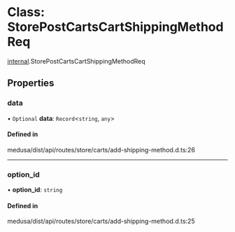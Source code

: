 # Class: StorePostCartsCartShippingMethodReq

[internal](../modules/internal-30.md).StorePostCartsCartShippingMethodReq

## Properties

### data

• `Optional` **data**: `Record`<`string`, `any`\>

#### Defined in

medusa/dist/api/routes/store/carts/add-shipping-method.d.ts:26

___

### option\_id

• **option\_id**: `string`

#### Defined in

medusa/dist/api/routes/store/carts/add-shipping-method.d.ts:25
